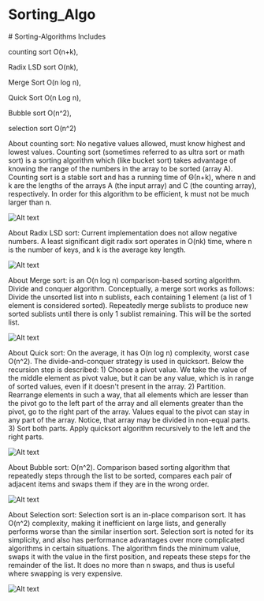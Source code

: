 # Sorting_Algo

﻿# Sorting-Algorithms
Includes 


counting sort O(n+k),


Radix LSD sort O(nk), 


Merge Sort O(n log n),


Quick Sort O(n Log n),


Bubble sort O(n^2), 


selection sort O(n^2)

About counting sort: No negative values allowed, must know highest and lowest values.
Counting sort (sometimes referred to as ultra sort or math sort) is a sorting algorithm which (like bucket sort) takes advantage of knowing the range of the numbers in the array to be sorted (array A).
Counting sort is a stable sort and has a running time of Θ(n+k), where n and k are the lengths of the arrays A (the input array) and C (the counting array), respectively. In order for this algorithm to be efficient, k must not be much larger than n.

![Alt text](http://i.imgur.com/yZXLIb4.jpg "Counting Sort")

About Radix LSD sort: Current implementation does not allow negative numbers. A least significant digit radix sort operates in O(nk) time, where n is the number of keys, and k is the average key length.

![Alt text](http://i.imgur.com/g2Snlvp.jpg "Radix LSD Sort")

About Merge sort:  is an O(n log n) comparison-based sorting algorithm. Divide and conquer algorithm. Conceptually, a merge sort works as follows: Divide the unsorted list into n sublists, each containing 1 element (a list of 1 element is considered sorted). Repeatedly merge sublists to produce new sorted sublists until there is only 1 sublist remaining. This will be the sorted list.

![Alt text](http://i.imgur.com/vX2fqKS.png "Merge Sort")

About Quick sort: On the average, it has O(n log n) complexity, worst case O(n^2). The divide-and-conquer strategy is used in quicksort. Below the recursion step is described: 1) Choose a pivot value. We take the value of the middle element as pivot value, but it can be any value, which is in range of sorted values, even if it doesn't present in the array. 2) Partition. Rearrange elements in such a way, that all elements which are lesser than the pivot go to the left part of the array and all elements greater than the pivot, go to the right part of the array. Values equal to the pivot can stay in any part of the array. Notice, that array may be divided in non-equal parts. 3) Sort both parts. Apply quicksort algorithm recursively to the left and the right parts.

![Alt text](http://i.imgur.com/9m20krB.jpg "Quick Sort")

About Bubble sort: O(n^2). Comparison based sorting algorithm that repeatedly steps through the list to be sorted, compares each pair of adjacent items and swaps them if they are in the wrong order.

![Alt text](http://i.imgur.com/K0R4ROL.jpg "Bubble Sort")

About Selection sort: Selection sort is an in-place comparison sort. It has O(n^2) complexity, making it inefficient on large lists, and generally performs worse than the similar insertion sort. Selection sort is noted for its simplicity, and also has performance advantages over more complicated algorithms in certain situations. The algorithm finds the minimum value, swaps it with the value in the first position, and repeats these steps for the remainder of the list. It does no more than n swaps, and thus is useful where swapping is very expensive.

![Alt text](http://i.imgur.com/rnRfumw.jpg "Selection Sort")
